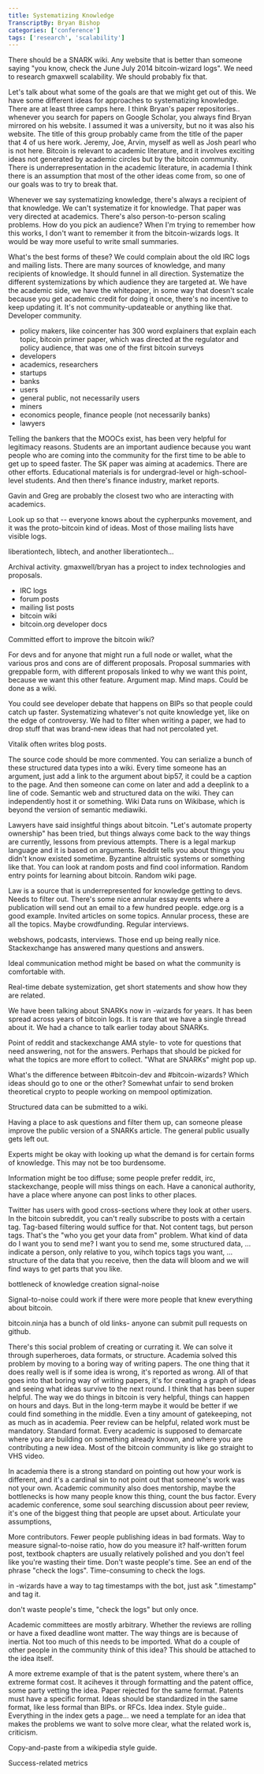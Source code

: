 ```yaml
---
title: Systematizing Knowledge
TranscriptBy: Bryan Bishop
categories: ['conference']
tags: ['research', 'scalability']
---
```



There should be a SNARK wiki. Any website that is better than someone saying "you know, check the June July 2014 bitcoin-wizard logs". We need to research gmaxwell scalability. We should probably fix that.

Let's talk about what some of the goals are that we might get out of this. We have some different ideas for approaches to systematizing knowledge. There are at least three camps here. I think Bryan's paper repositories.. whenever you search for papers on Google Scholar, you always find Bryan mirrored on his website. I assumed it was a university, but no it was also his website. The title of this group probably came from the title of the paper that 4 of us here work. Jeremy, Joe, Arvin, myself as well as Josh pearl who is not here. Bitcoin is relevant to academic literature, and it involves exciting ideas not generated by academic circles but by the bitcoin community. There is underrepresentation in the academic literature, in academia I think there is an assumption that most of the other ideas come from, so one of our goals was to try to break that.

Whenever we say systematizing knowledge, there's always a recipient of that knowledge. We can't systematize it for knowledge. That paper was very directed at academics. There's also person-to-person scaling problems. How do you pick an audience? When I'm trying to remember how this works, I don't want to remember it from the bitcoin-wizards logs. It would be way more useful to write small summaries.

What's the best forms of these? We could complain about the old IRC logs and mailing lists. There are many sources of knowledge, and many recipients of knowledge. It should funnel in all direction. Systematize the different systemizations by which audience they are targeted at. We have the academic side, we have the whitepaper, in some way that doesn't scale because you get academic credit for doing it once, there's no incentive to keep updating it. It's not community-updateable or anything like that. Developer community.

- policy makers, like coincenter has 300 word explainers that explain each topic, bitcoin primer paper, which was directed at the regulator and policy audience, that was one of the first bitcoin surveys
- developers
- academics, researchers
- startups
- banks
- users
- general public, not necessarily users
- miners
- economics people, finance people (not necessarily banks)
- lawyers

Telling the bankers that the MOOCs exist, has been very helpful for legitimacy reasons. Students are an important audience because you want people who are coming into the community for the first time to be able to get up to speed faster. The SK paper was aiming at academics. There are other efforts. Educational materials is for undergrad-level or high-school-level students. And then there's finance industry, market reports. 

Gavin and Greg are probably the closest two who are interacting with academics. 

Look up so that -- everyone knows about the cypherpunks movement, and it was the proto-bitcoin kind of ideas. Most of those mailing lists have visible logs. 

liberationtech, libtech, and another liberationtech... 

Archival activity. gmaxwell/bryan has a project to index technologies and proposals.

* IRC logs
* forum posts
* mailing list posts
* bitcoin wiki
* bitcoin.org developer docs

Committed effort to improve the bitcoin wiki?

For devs and for anyone that might run a full node or wallet, what the various pros and cons are of different proposals. Proposal summaries with greppable form, with different proposals linked to why we want this point, because we want this other feature. Argument map. Mind maps. Could be done as a wiki.

You could see developer debate that happens on BIPs so that people could catch up faster. Systematizing whatever's not quite knowledge yet, like on the edge of controversy. We had to filter when writing a paper, we had to drop stuff that was brand-new ideas that had not percolated yet. 

Vitalik often writes blog posts.

The source code should be more commented. You can serialize a bunch of these structured data types into a wiki. Every time someone has an argument, just add a link to the argument about bip57, it could be a caption to the page. And then someone can come on later and add a deeplink to a line of code. Semantic web and structured data on the wiki. They can independently host it or something. Wiki Data runs on Wikibase, which is beyond the version of semantic mediawiki.

Lawyers have said insightful things about bitcoin. "Let's automate property ownership" has been tried, but things always come back to the way things are currently, lessons from previous attempts. There is a legal markup language and it is based on arguments. Reddit tells you about things you didn't know existed sometime. Byzantine altruistic systems or something like that. You can look at random posts and find cool information. Random entry points for learning about bitcoin. Random wiki page.

Law is a source that is underrepresented for knowledge getting to devs. Needs to filter out. There's some nice annular essay events where a publication will send out an email to a few hundred people. edge.org is a good example. Invited articles on some topics. Annular process, these are all the topics. Maybe crowdfunding. Regular interviews.

webshows, podcasts, interviews. Those end up being really nice. Stackexchange has answered many questions and answers.

Ideal communication method might be based on what the community is comfortable with.

Real-time debate systemization, get short statements and show how they are related.

We have been talking about SNARKs now in -wizards for years. It has been spread across years of bitcoin logs. It is rare that we have a single thread about it. We had a chance to talk earlier today about SNARKs.

Point of reddit and stackexchange AMA style- to vote for questions that need answering, not for the answers. Perhaps that should be picked for what the topics are more effort to collect. "What are SNARKs" might pop up.

What's the difference between #bitcoin-dev and #bitcoin-wizards? Which ideas should go to one or the other? Somewhat unfair to send broken theoretical crypto to people working on mempool optimization.

Structured data can be submitted to a wiki.

Having a place to ask questions and filter them up, can someone please improve the public version of a SNARKs article. The general public usually gets left out.

Experts might be okay with looking up what the demand is for certain forms of knowledge. This may not be too burdensome.

Information might be too diffuse; some people prefer reddit, irc, stackexchange, people will miss things on each. Have a canonical authority, have a place where anyone can post links to other places.

Twitter has users with good cross-sections where they look at other users. In the bitcoin subreddit, you can't really subscribe to posts with a certain tag. Tag-based filtering would suffice for that. Not content tags, but person tags. That's the "who you get your data from" problem. What kind of data do I want you to send me? I want you to send me, some structured data, ... indicate a person, only relative to you, wihch topics tags you want, ... structure of the data that you receive, then the data will bloom and we will find ways to get parts that you like.

bottleneck of knowledge creation
signal-noise

Signal-to-noise could work if there were more people that knew everything about bitcoin.

bitcoin.ninja has a bunch of old links- anyone can submit pull requests on github.

There's this social problem of creating or currating it. We can solve it through superheroes, data formats, or structure. Academia solved this problem by moving to a boring way of writing papers. The one thing that it does really well is if some idea is wrong, it's reported as wrong. All of that goes into that boring way of writing papers, it's for creating a graph of ideas and seeing what ideas survive to the next round. I think that has been super helpful. The way we do things in bitcoin is very helpful, things can happen on hours and days. But in the long-term maybe it would be better if we could find something in the middle. Even a tiny amount of gatekeeping, not as much as in academia. Peer review can be helpful, related work must be mandatory. Standard format. Every academic is supposed to demarcate where you are building on something already known, and where you are contributing a new idea. Most of the bitcoin community is like go straight to VHS video.

In academia there is a strong standard on pointing out how your work is different, and it's a cardinal sin to not point out that someone's work was not your own. Academic community also does mentorship, maybe the bottlenecks is how many people know this thing, count the bus factor. Every academic conference, some soul searching discussion about peer review, it's one of the biggest thing that people are upset about. Articulate your assumptions,

More contributors. Fewer people publishing ideas in bad formats. Way to measure signal-to-noise ratio, how do you measure it? half-written forum post, textbook chapters are usually relatively polished and you don't feel like you're wasting their time. Don't waste people's time. See an end of the phrase "check the logs". Time-consuming to check the logs.

in -wizards have a way to tag timestamps with the bot, just ask ".timestamp" and tag it.

don't waste people's time, "check the logs" but only once.

Academic committees are mostly arbitrary. Whether the reviews are rolling or have a fixed deadline wont matter. The way things are is because of inertia. Not too much of this needs to be imported. What do a couple of other people in the community think of this idea? This should be attached to the idea itself.

A more extreme example of that is the patent system, where there's an extreme format cost. It aciheves it through formatting and the patent office, some party vetting the idea. Paper rejected for the same format. Patents must have a specific format. Ideas should be standardized in the same format, like less formal than BIPs. or RFCs. Idea index. Style guide.. Everything in the index gets a page... we need a template for an idea that makes the problems we want to solve more clear, what the related work is, criticism.

Copy-and-paste from a wikipedia style guide.

Success-related metrics
